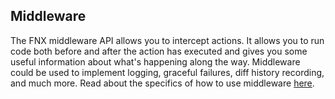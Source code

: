 ## Middleware

The FNX middleware API allows you to intercept actions. It allows you to run code both before and
after the action has executed and gives you some useful information about what's happening along the
way. Middleware could be used to implement logging, graceful failures, diff history recording, and
much more. Read about the specifics of how to use middleware [here](/docs/api/use.md).
